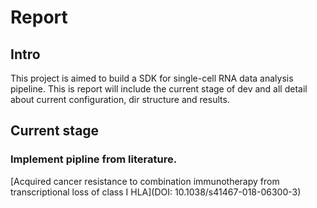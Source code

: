 # Report

## Intro

This project is aimed to build a SDK for single-cell RNA data analysis pipeline. This is report will include the current stage of dev and all detail about current configuration, dir structure and results.

## Current stage

### Implement pipline from literature.

[Acquired cancer resistance to combination immunotherapy from transcriptional loss of class I HLA](DOI: 10.1038/s41467-018-06300-3)

